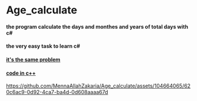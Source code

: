 # Age_calculate

#### the program calculate the days and monthes and years of total days with c# 
#### the very easy task to learn c# 

####  [it's the same problem](https://codeforces.com/group/MWSDmqGsZm/contest/219158/problem/R)
####  [code in c++](https://pastebin.com/KnAXwpHW)





https://github.com/MennaAllahZakaria/Age_calculate/assets/104664065/620c6ac9-0d92-4ca7-ba4d-0d608aaaa67d

